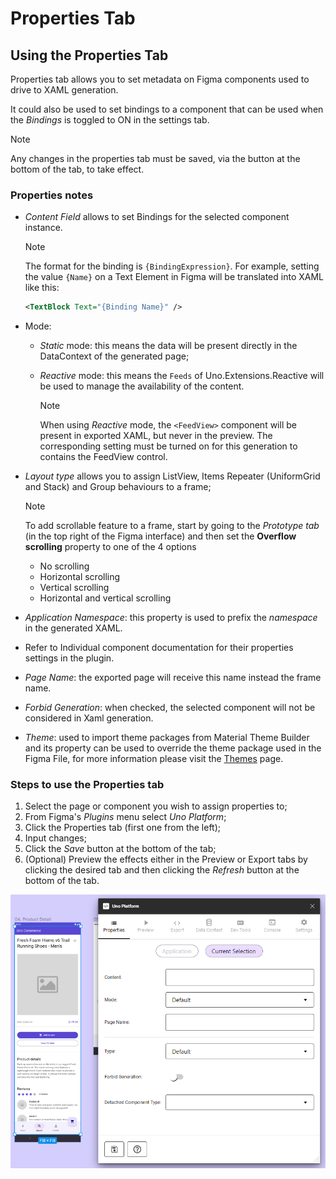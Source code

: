 # Properties Tab

## Using the Properties Tab

Properties tab allows you to set metadata on Figma components used to drive to XAML generation.

It could also be used to set bindings to a component that can be used when the *Bindings* is toggled to ON in the settings tab.

> [!NOTE]
> Any changes in the properties tab must be saved, via the button at the bottom of the tab, to take effect.

### Properties notes

- *Content Field* allows to set Bindings for the selected component instance.
  > [!NOTE]
  > The format for the binding is `{BindingExpression}`. For example, setting the value `{Name}` on a Text Element in Figma will be translated into XAML like this:
  > ``` xml
  > <TextBlock Text="{Binding Name}" />
  > ```

- Mode:

  - *Static* mode: this means the data will be present directly in the DataContext of the generated page;

  - *Reactive* mode: this means the `Feeds` of Uno.Extensions.Reactive will be used to manage the availability of the content.

    > [!NOTE]
    > When using _Reactive_ mode, the `<FeedView>` component will be present in exported XAML, but never in the preview. The corresponding setting must be turned on for this generation to contains the FeedView control.

- *Layout type* allows you to assign ListView, Items Repeater (UniformGrid and Stack) and Group behaviours to a frame;

    > [!NOTE]
    > To add scrollable feature to a frame, start by going to the *Prototype tab* (in the top right of the Figma interface) and then set the **Overflow scrolling** property to one of the 4 options
    > - No scrolling
    > - Horizontal scrolling
    > - Vertical scrolling
    > - Horizontal and vertical scrolling

- *Application Namespace*: this property is used to prefix the _namespace_ in the generated XAML.

- Refer to Individual component documentation for their properties settings in the plugin.

- *Page Name*: the exported page will receive this name instead the frame name.  

- *Forbid Generation*: when checked, the selected component will not be considered in Xaml generation.  

- *Theme*: used to import theme packages from Material Theme Builder and its property can be used to override the theme package used in the Figma File, for more information please visit the [Themes](../designers/themes.md) page.

### Steps to use the Properties tab

1. Select the page or component you wish to assign properties to;
2. From Figma's *Plugins* menu select *Uno Platform*;
3. Click the Properties tab (first one from the left);
4. Input changes;
5. Click the *Save* button at the bottom of the tab;
6. (Optional) Preview the effects either in the Preview or Export tabs by clicking the desired tab and then clicking the *Refresh* button at the bottom of the tab.

 ![](assets/properties.png)

